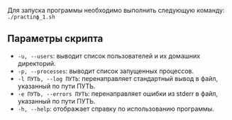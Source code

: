Для запуска программы необходимо выполнить следующую команду:
`./praсtiлф_1.sh`
## Параметры скрипта

- `-u, --users`: выводит список пользователей и их домашних директорий.
- `-p, --processes`: выводит список запущенных процессов.
- `-l ПУТЬ, --log ПУТЬ`: перенаправляет стандартный вывод в файл, указанный по пути ПУТЬ.
- `-e ПУТЬ, --errors ПУТЬ`: перенаправляет ошибки из stderr в файл, указанный по пути ПУТЬ.
- `-h, --help`: отображает справку по использованию программы.
